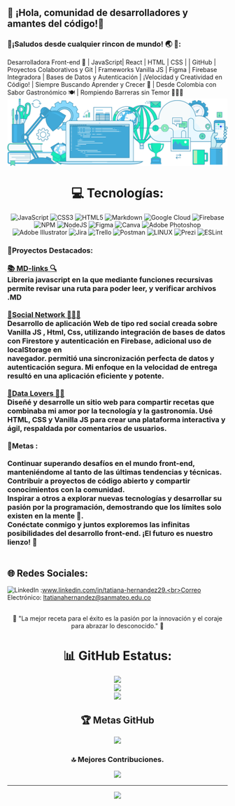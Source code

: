 ## 🧿 ¡Hola, comunidad de desarrolladores y amantes del código!👋
### 💫¡Saludos desde cualquier rincon de mundo! 🌏 👋:
Desarrolladora Front-end 🚀 | JavaScript| React | HTML | CSS | | GitHub | Proyectos Colaborativos y Git | Frameworks Vanilla JS | Figma | Firebase Integradora | Bases de Datos y Autenticación | ¡Velocidad y Creatividad en Código! | Siempre Buscando Aprender y Crecer 🌱 | Desde Colombia con Sabor Gastronómico 🍽️ | Rompiendo Barreras sin Temor 💪🇨🇴<br> ![image](https://github.com/Tati20h/Tati20h/blob/main/img/lo.png)

<div align="center"> 
  
  # 💻 Tecnologías:
![JavaScript](https://img.shields.io/badge/javascript-%23323330.svg?style=for-the-badge&logo=javascript&logoColor=%23F7DF1E) ![CSS3](https://img.shields.io/badge/css3-%231572B6.svg?style=for-the-badge&logo=css3&logoColor=white) ![HTML5](https://img.shields.io/badge/html5-%23E34F26.svg?style=for-the-badge&logo=html5&logoColor=white) ![Markdown](https://img.shields.io/badge/markdown-%23000000.svg?style=for-the-badge&logo=markdown&logoColor=white) ![Google Cloud](https://img.shields.io/badge/Google%20Cloud-%234285F4.svg?style=for-the-badge&logo=google-cloud&logoColor=white) ![Firebase](https://img.shields.io/badge/firebase-%23039BE5.svg?style=for-the-badge&logo=firebase) ![NPM](https://img.shields.io/badge/NPM-%23000000.svg?style=for-the-badge&logo=npm&logoColor=white) ![NodeJS](https://img.shields.io/badge/node.js-6DA55F?style=for-the-badge&logo=node.js&logoColor=white) 	![Figma](https://img.shields.io/badge/figma-%23F24E1E.svg?style=for-the-badge&logo=figma&logoColor=white) ![Canva](https://img.shields.io/badge/Canva-%2300C4CC.svg?style=for-the-badge&logo=Canva&logoColor=white) ![Adobe Photoshop](https://img.shields.io/badge/adobephotoshop-%2331A8FF.svg?style=for-the-badge&logo=adobephotoshop&logoColor=white) ![Adobe Illustrator](https://img.shields.io/badge/adobeillustrator-%23FF9A00.svg?style=for-the-badge&logo=adobeillustrator&logoColor=white) ![Jira](https://img.shields.io/badge/jira-%230A0FFF.svg?style=for-the-badge&logo=jira&logoColor=white) ![Trello](https://img.shields.io/badge/Trello-%23026AA7.svg?style=for-the-badge&logo=Trello&logoColor=white) ![Postman](https://img.shields.io/badge/Postman-FF6C37?style=for-the-badge&logo=postman&logoColor=white) ![LINUX](https://img.shields.io/badge/Linux-FCC624?style=for-the-badge&logo=linux&logoColor=black) ![Prezi](https://img.shields.io/badge/Prezi-%23000000.svg?style=for-the-badge&logo=Prezi&logoColor=white) ![ESLint](https://img.shields.io/badge/ESLint-4B3263?style=for-the-badge&logo=eslint&logoColor=white)
  
</div>

### 🚩Proyectos Destacados:<br><br><a href="https://github.com/Tati20h/DEV008-md-links">📚 MD-links 🔍 </a><br>Libreria javascript en la que mediante funciones recursivas permite revisar una ruta para poder leer, y verificar archivos .MD<br><br><a href="https://github.com/Tati20h/DEV008-social-network">📱Social Network 🙎🏻‍♀️</a><br>Desarrollo de aplicación Web de tipo red social creada sobre Vanilla JS , Html, Css, utilizando integración de bases de datos con Firestore y autenticación en Firebase, adicional uso de localStorage en<br>navegador.  permitió una sincronización perfecta de datos y autenticación segura. Mi enfoque en la velocidad de entrega resultó en una aplicación eficiente y potente.<br><br><a href="https://github.com/Tati20h/DEV008-data-lovers">🍲Data Lovers 🍲🍴</a><br>Diseñé y desarrolle un sitio web para compartir recetas que combinaba mi amor por la tecnología y la gastronomía. Usé HTML, CSS y Vanilla JS para crear una plataforma interactiva y ágil, respaldada por comentarios de usuarios.<br><br>🏁Metas :<br><br>Continuar superando desafíos en el mundo front-end, manteniéndome al tanto de las últimas tendencias y técnicas.<br>Contribuir a proyectos de código abierto y compartir conocimientos con la comunidad.<br>Inspirar a otros a explorar nuevas tecnologías y desarrollar su pasión por la programación, demostrando que los límites solo existen en la mente 🧠.<br>Conéctate conmigo y juntos exploremos las infinitas posibilidades del desarrollo front-end. ¡El futuro es nuestro lienzo! 🎨<br><br>

## 🌐 Redes Sociales:
![LinkedIn](https://img.shields.io/badge/LinkedIn-%230077B5.svg?logo=linkedin&logoColor=white) :www.linkedin.com/in/tatiana-hernandez29.<br>Correo Electrónico: ltatianahernandez@sanmateo.edu.co<br><br>

<div align="center"> 🚀 "La mejor receta para el éxito es la pasión por la innovación y el coraje para abrazar lo desconocido." 🌟 </div>

<div align="center">
  

# 📊 GitHub Estatus:
![](https://github-readme-stats.vercel.app/api?username=Tati20h&theme=blue-green&hide_border=false&include_all_commits=true&count_private=false)<br/>
![](https://github-readme-streak-stats.herokuapp.com/?user=Tati20h&theme=blue-green&hide_border=false)<br/>
![](https://github-readme-stats.vercel.app/api/top-langs/?username=Tati20h&theme=blue-green&hide_border=false&include_all_commits=true&count_private=false&layout=compact)

## 🏆 Metas GitHub 
![](https://github-profile-trophy.vercel.app/?username=Tati20h&theme=buddhism&no-frame=false&no-bg=true&margin-w=4)

### 🔝 Mejores Contribuciones.
![](https://github-contributor-stats.vercel.app/api?username=Tati20h&limit=5&theme=algolia&combine_all_yearly_contributions=true)

---
[![](https://visitcount.itsvg.in/api?id=Tati20h&icon=0&color=0)](https://visitcount.itsvg.in)


<!-- Proudly created with GPRM ( https://gprm.itsvg.in ) -->
 </div>
